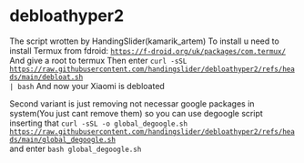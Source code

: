 # debloathyper2
The script wrotten by HandingSlider(kamarik_artem)
To install u need to install Termux from fdroid:
<code>https://f-droid.org/uk/packages/com.termux/</code>
And give a root to termux
Then enter <code>curl -sSL https://raw.githubusercontent.com/handingslider/debloathyper2/refs/heads/main/debloat.sh | bash</code>
And now your Xiaomi is debloated

Second variant is just removing not necessar google packages in system(You just cant remove them) so you can use degoogle script inserting that
<code>curl -sSL -o global_degoogle.sh https://raw.githubusercontent.com/handingslider/debloathyper2/refs/heads/main/global_degoogle.sh </code>
and enter
<code>bash global_degoogle.sh</code>
